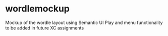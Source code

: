 # wordlemockup
 Mockup of the wordle layout using Semantic UI
 Play and menu functionality to be added in future XC assignments
